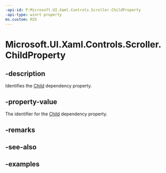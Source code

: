 ```yaml
---
-api-id: P:Microsoft.UI.Xaml.Controls.Scroller.ChildProperty
-api-type: winrt property
ms.custom: RS5
---
```


<!-- Property syntax.
public DependencyProperty ChildProperty { get; }
-->

# Microsoft.UI.Xaml.Controls.Scroller.ChildProperty

## -description

Identifies the [Child](scroller_child.md) dependency property.

## -property-value

The identifier for the [Child](scroller_child.md) dependency property.

## -remarks

## -see-also

## -examples

